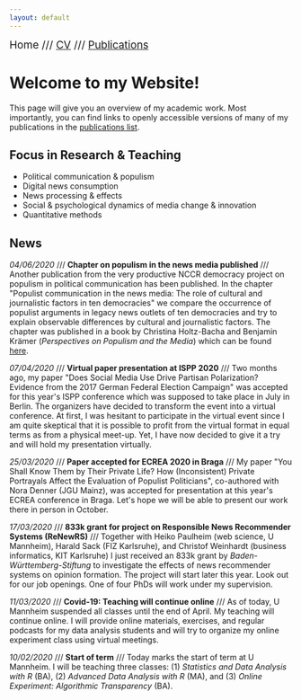 ```yaml
---
layout: default
---
```


<span style="font-size:14pt">Home /// [CV](./cv.html) /// [Publications](./publications.html)</span>

# Welcome to my Website!

This page will give you an overview of my academic work. Most importantly, you can find links to openly accessible versions of many of my publications in the [publications list](./publications.html).

## Focus in Research & Teaching

* Political communication & populism
* Digital news consumption
* News processing & effects
* Social & psychological dynamics of media change & innovation
* Quantitative methods

## News

*04/06/2020* /// **Chapter on populism in the news media published** /// Another publication from the very productive NCCR democracy project on populism in political communication has been published. In the chapter "Populist communication in the news media: The role of cultural and journalistic factors in ten democracies" we compare the occurrence of populist arguments in legacy news outlets of ten democracies and try to explain observable differences by cultural and journalistic factors. The chapter was published in a book by Christina Holtz-Bacha and Benjamin Krämer (*Perspectives on Populism and the Media*) which can be found <a href="https://www.nomos-elibrary.de/10.5771/9783845297392/perspectives-on-populism-and-the-media" target="_blank">here</a>.

*07/04/2020* /// **Virtual paper presentation at ISPP 2020** /// Two months ago, my paper "Does Social Media Use Drive Partisan Polarization? Evidence from the 2017 German Federal Election Campaign" was accepted for this year's ISPP conference which was supposed to take place in July in Berlin. The organizers have decided to transform the event into a virtual conference. At first, I was hesitant to participate in the virtual event since I am quite skeptical that it is possible to profit from the virtual format in equal terms as from a physical meet-up. Yet, I have now decided to give it a try and will hold my presentation virtually.

*25/03/2020* /// **Paper accepted for ECREA 2020 in Braga** /// My paper "You Shall Know Them by Their Private Life? How (Inconsistent) Private Portrayals Affect the Evaluation of Populist Politicians", co-authored with Nora Denner (JGU Mainz), was accepted for presentation at this year's ECREA conference in Braga. Let's hope we will be able to present our work there in person in October.

*17/03/2020* /// **833k grant for project on Responsible News Recommender Systems (ReNewRS)** /// Together with Heiko Paulheim (web science, U Mannheim), Harald Sack (FIZ Karlsruhe), and Christof Weinhardt (business informatics, KIT Karlsruhe) I just received an 833k grant by *Baden-Württemberg-Stiftung* to investigate the effects of news recommender systems on opinion formation. The project will start later this year. Look out for our job openings. One of four PhDs will work under my supervision.

*11/03/2020* /// **Covid-19: Teaching will continue online** /// As of today, U Mannheim suspended all classes until the end of April. My teaching will continue online. I will provide online materials, exercises, and regular podcasts for my data analysis students and will try to organize my online experiment class using virtual meetings.

*10/02/2020* /// **Start of term** /// Today marks the start of term at U Mannheim. I will be teaching three classes: (1) *Statistics and Data Analysis with R* (BA), (2) *Advanced Data Analysis with R* (MA), and (3) *Online Experiment: Algorithmic Transparency* (BA).